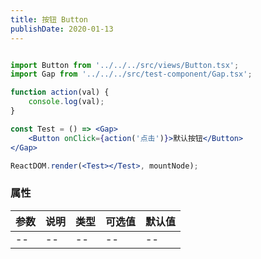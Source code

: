 ```yaml
---
title: 按钮 Button
publishDate: 2020-01-13
---
```


```jsx

import Button from '../../../src/views/Button.tsx';
import Gap from '../../../src/test-component/Gap.tsx';

function action(val) {
    console.log(val);
}

const Test = () => <Gap>
    <Button onClick={action('点击')}>默认按钮</Button>
</Gap>

ReactDOM.render(<Test></Test>, mountNode);
```

### 属性

| 参数 | 说明 | 类型 | 可选值 | 默认值 |
| ---- | ---- | ---- | ------ | ------ |
| --   | --   | --   | --     | --     |